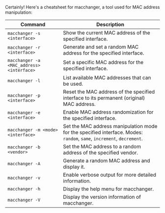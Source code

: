 Certainly! Here's a cheatsheet for macchanger, a tool used for MAC address manipulation:

| Command                                    | Description                                                     |
|--------------------------------------------|-----------------------------------------------------------------|
| `macchanger -s <interface>`                 | Show the current MAC address of the specified interface.         |
| `macchanger -r <interface>`                 | Generate and set a random MAC address for the specified interface. |
| `macchanger -a <MAC_address> <interface>`   | Set a specific MAC address for the specified interface.           |
| `macchanger -l`                            | List available MAC addresses that can be used.                    |
| `macchanger -p <interface>`                 | Reset the MAC address of the specified interface to its permanent (original) MAC address. |
| `macchanger -e <interface>`                 | Enable MAC address randomization for the specified interface.     |
| `macchanger -m <mode> <interface>`          | Set the MAC address manipulation mode for the specified interface. Modes: `random`, `same`, `increment`, `decrement`. |
| `macchanger -b <vendor>`                    | Set the MAC address to a random address of the specified vendor.  |
| `macchanger -A`                            | Generate a random MAC address and display it.                     |
| `macchanger -v`                            | Enable verbose output for more detailed information.              |
| `macchanger -h`                            | Display the help menu for macchanger.                             |
| `macchanger -V`                            | Display the version information of macchanger.                    |

